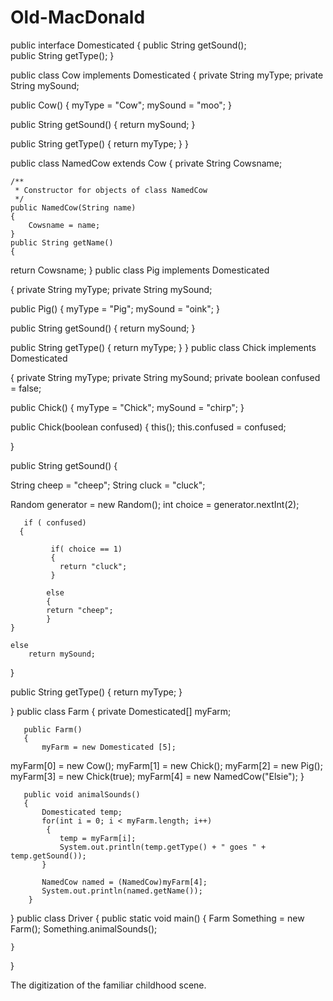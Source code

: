 Old-MacDonald
=============
public interface Domesticated
{
  public String getSound();    
  public String getType();
}

public class Cow implements Domesticated
{
  private String myType;
  private String mySound;

  public Cow()
  {
    myType = "Cow";
    mySound = "moo";
  }

  public String getSound()
  {
 return mySound; 
  }

  public String getType()
  {
 return myType; 
  }
}

public class NamedCow extends Cow 
{
    private String Cowsname;

    /**
     * Constructor for objects of class NamedCow
     */
    public NamedCow(String name)
    {
        Cowsname = name;
    }
    public String getName()
    {
   return Cowsname;
   }
   public class Pig implements Domesticated

{
  private String myType;
  private String mySound;

  public Pig()
  {
    myType = "Pig";
    mySound = "oink";
  }

  public String getSound()
  {
 return mySound; 
  }

  public String getType()
  {
 return myType; 
  }
}
public class Chick implements Domesticated

{
  private String myType;
  private String mySound;
  private boolean confused = false;
  
  

  public Chick()
  {
  myType = "Chick";
  mySound = "chirp";
  }
  
  public Chick(boolean confused)
  {
      this();
      this.confused = confused;
      
  }
  
 
 
  
  
  public String getSound()
  {
      
      
      
  String cheep = "cheep";
  String cluck = "cluck"; 
  
 Random generator = new Random();
int choice = generator.nextInt(2);

       if ( confused)
      { 
          
             if( choice == 1)
             {
               return "cluck";
             }
        
            else
            {
            return "cheep";
            }
    }
       
    else
        return mySound;
          
      
    
  
  }

  public String getType()
  {
 return myType; 
  }
  
  

}
public class Farm
{
      private Domesticated[] myFarm;
	
	   public Farm() 
	   {
		   myFarm = new Domesticated [5];
   myFarm[0] = new Cow();
   myFarm[1] = new Chick();
   myFarm[2] = new Pig();
   myFarm[3] = new Chick(true);
   myFarm[4] = new NamedCow("Elsie");
	   }
	
	   public void animalSounds()
 	   {
		   Domesticated temp;
		   for(int i = 0; i < myFarm.length; i++)
 			{
			   temp = myFarm[i];
			   System.out.println(temp.getType() + " goes " + temp.getSound());
		   }
		    
		   NamedCow named = (NamedCow)myFarm[4];
		   System.out.println(named.getName());
		}
}
public class Driver
{
   public static void main()
   {
       Farm Something = new Farm();
       Something.animalSounds();
       
      

    }
}
   
The digitization of the familiar childhood scene. 
